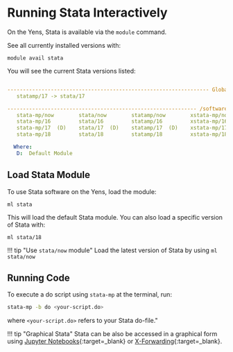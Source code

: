 # Running Stata Interactively

On the Yens, Stata is available via the `module` command. 

See all currently installed versions with:

```title="Terminal Input"
module avail stata
```

You will see the current Stata versions listed:

```{.yaml .no-copy title="Terminal Output"}

----------------------------------------------------------------- Global Aliases ------------------------------------------------------------------
   statamp/17 -> stata/17

------------------------------------------------------------- /software/modules/Core --------------------------------------------------------------
   stata-mp/now        stata/now        statamp/now        xstata-mp/now        xstata/now        xstatamp/now
   stata-mp/16         stata/16         statamp/16         xstata-mp/16         xstata/16         xstatamp/16
   stata-mp/17  (D)    stata/17  (D)    statamp/17  (D)    xstata-mp/17  (D)    xstata/17  (D)    xstatamp/17  (D)
   stata-mp/18         stata/18         statamp/18         xstata-mp/18         xstata/18         xstatamp/18

  Where:
   D:  Default Module
```

## Load Stata Module
To use Stata software on the Yens, load the module:
```title="Terminal Input"
ml stata
```
This will load the default Stata module. You can also load a specific version of Stata with:

```title="Terminal Input"
ml stata/18
```

!!! tip "Use `stata/now` module"
    Load the latest version of Stata by using `ml stata/now`

## Running Code

To execute a do script using `stata-mp` at the terminal, run:
```bash title="Terminal Input"
stata-mp -b do <your-script.do>
```
where `<your-script.do>` refers to your Stata do-file."

!!! tip "Graphical Stata"
    Stata can be also be accessed in a graphical form using [Jupyter Notebooks](/_getting_started/jupyter/#stata){:target=_blank} or [X-Forwarding](/_user_guide/using_gui){:target=_blank}.
